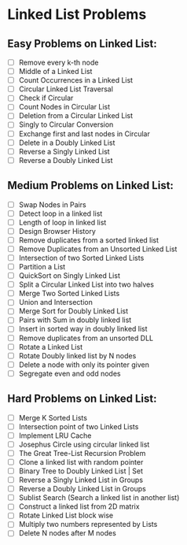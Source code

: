 # Linked List Problems

## Easy Problems on Linked List:
- [ ] Remove every k-th node
- [ ] Middle of a Linked List
- [ ] Count Occurrences in a Linked List
- [ ] Circular Linked List Traversal
- [ ] Check if Circular
- [ ] Count Nodes in Circular List
- [ ] Deletion from a Circular Linked List
- [ ] Singly to Circular Conversion
- [ ] Exchange first and last nodes in Circular
- [ ] Delete in a Doubly Linked List
- [ ] Reverse a Singly Linked List
- [ ] Reverse a Doubly Linked List

## Medium Problems on Linked List:
- [ ] Swap Nodes in Pairs
- [ ] Detect loop in a linked list
- [ ] Length of loop in linked list
- [ ] Design Browser History
- [ ] Remove duplicates from a sorted linked list
- [ ] Remove Duplicates from an Unsorted Linked List
- [ ] Intersection of two Sorted Linked Lists
- [ ] Partition a List
- [ ] QuickSort on Singly Linked List
- [ ] Split a Circular Linked List into two halves
- [ ] Merge Two Sorted Linked Lists
- [ ] Union and Intersection
- [ ] Merge Sort for Doubly Linked List
- [ ] Pairs with Sum in doubly linked list
- [ ] Insert in sorted way in doubly linked list
- [ ] Remove duplicates from an unsorted DLL
- [ ] Rotate a Linked List
- [ ] Rotate Doubly linked list by N nodes
- [ ] Delete a node with only its pointer given
- [ ] Segregate even and odd nodes

## Hard Problems on Linked List:
- [ ] Merge K Sorted Lists
- [ ] Intersection point of two Linked Lists
- [ ] Implement LRU Cache
- [ ] Josephus Circle using circular linked list
- [ ] The Great Tree-List Recursion Problem
- [ ] Clone a linked list with random pointer
- [ ] Binary Tree to Doubly Linked List | Set
- [ ] Reverse a Singly Linked List in Groups
- [ ] Reverse a Doubly Linked List in Groups
- [ ] Sublist Search (Search a linked list in another list)
- [ ] Construct a linked list from 2D matrix
- [ ] Rotate Linked List block wise
- [ ] Multiply two numbers represented by Lists
- [ ] Delete N nodes after M nodes
